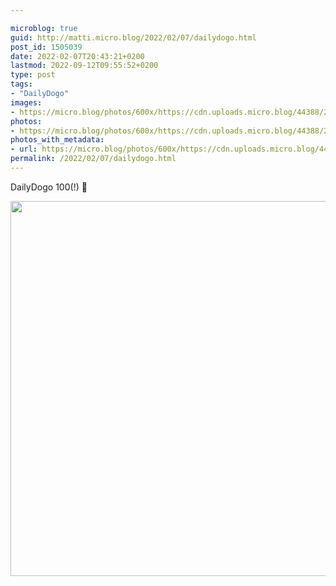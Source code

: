 ```yaml
---

microblog: true
guid: http://matti.micro.blog/2022/02/07/dailydogo.html
post_id: 1505039
date: 2022-02-07T20:43:21+0200
lastmod: 2022-09-12T09:55:52+0200
type: post
tags:
- "DailyDogo"
images:
- https://micro.blog/photos/600x/https://cdn.uploads.micro.blog/44388/2022/35708e5999.jpg
photos:
- https://micro.blog/photos/600x/https://cdn.uploads.micro.blog/44388/2022/35708e5999.jpg
photos_with_metadata:
- url: https://micro.blog/photos/600x/https://cdn.uploads.micro.blog/44388/2022/35708e5999.jpg
permalink: /2022/02/07/dailydogo.html
---
```

DailyDogo 100(!) 🐶

<img src="/media/uploads/2022/35708e5999.jpg" width="599" height="600" alt="" />

